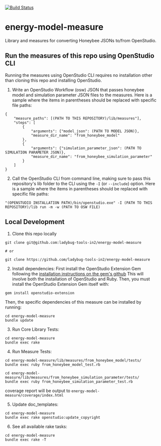 [![Build Status](https://travis-ci.org/ladybug-tools-in2/energy-model-measure.svg?branch=master)](https://travis-ci.org/ladybug-tools-in2/energy-model-measure)

# energy-model-measure

Library and measures for converting Honeybee JSONs to/from OpenStudio.


## Run the measures of this repo using OpenStudio CLI

Running the measures using OpenStudio CLI requires no installation other than cloning
this repo and installing OpenStudio.

1. Write an OpenStudio Workflow (osw) JSON that passes honeybee model and simulation
parameter JSON files to the measures. Here is a sample where the items in parentheses
should be replaced with specific file paths:

```
{ 
    "measure_paths": [(PATH TO THIS REPOSITORY)/lib/measures"], 
    "steps": [
        {
            "arguments": {"model_json": (PATH TO MODEL JSON)}, 
            "measure_dir_name": "from_honeybee_model"
        }, 
        {
            "arguments": {"simulation_parameter_json": (PATH TO SIMULATION PARAMETER JSON)}, 
            "measure_dir_name": "from_honeybee_simulation_parameter"
        }
    ]
}
```

2. Call the OpenStudio CLI from command line, making sure to pass this repository's
lib folder to the CLI using the `-I` (or `--include`) option. Here is a sample
where the items in parentheses should be replaced with specific file paths:

```
"(OPENSTUDIO INSTALLATION PATH)/bin/openstudio.exe" -I (PATH TO THIS REPOSITORY)/lib run -m -w (PATH TO OSW FILE)

```


## Local Development
1. Clone this repo locally
```
git clone git@github.com:ladybug-tools-in2/energy-model-measure

# or

git clone https://github.com/ladybug-tools-in2/energy-model-measure
```

2. Install dependencies:
First install the OpenStudio Extension Gem following the
[installation instructions on the gem's github](https://github.com/NREL/openstudio-extension-gem#installation)
This will involve both the installation of OpenStudio and Ruby.
Then, you must install the OpenStudio Extension Gem itself with:
```
gem install openstudio-extension
```
Then, the specific dependencies of this measure can be installed by running:
```
cd energy-model-measure
bundle update
```

3. Run Core Library Tests:
```
cd energy-model-measure
bundle exec rake
```

4. Run Measure Tests:
```
cd energy-model-measure/lib/measures/from_honeybee_model/tests/
bundle exec ruby from_honeybee_model_test.rb

cd energy-model-measure/lib/measures/from_honeybee_simulation_parameter/tests/
bundle exec ruby from_honeybee_simulation_parameter_test.rb
```

coverage report will be output to `energy-model-measure/coverage/index.html`

5. Update doc_templates:
```
cd energy-model-measure
bundle exec rake openstudio:update_copyright
```

6. See all available rake tasks:
```
cd energy-model-measure
bundle exec rake -T
```
